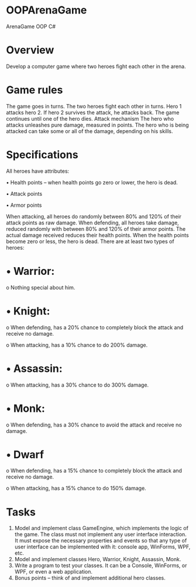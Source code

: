 # OOPArenaGame
ArenaGame OOP C#


# Overview
Develop a computer game where two heroes fight each other in the arena.

# Game rules
The game goes in turns.  The two heroes fight each other in turns.  Hero 1 attacks hero 2.  If hero 2 survives the attack, he attacks back.  The game continues until one of the hero dies.
Attack mechanism
The hero who attacks unleashes pure damage, measured in points.  The hero who is being attacked can take some or all of the damage, depending on his skills.

# Specifications
All heroes have attributes:

•	Health points – when health points go zero or lower, the hero is dead.

•	Attack points

•	Armor points

When attacking, all heroes do randomly between 80% and 120% of their attack points as raw damage. 
When defending, all heroes take damage, reduced randomly with between 80% and 120% of their armor points.  The actual damage received reduces their health points.  When the health points become zero or less, the hero is dead.
There are at least two types of heroes:

# •	Warrior: 
o Nothing special about him.

# •	Knight:

o	When defending, has a 20% chance to completely block the attack and receive no damage.

o	When attacking, has a 10% chance to do 200% damage.

# •	Assassin:

o	When attacking, has a 30% chance to do 300% damage.

# •	Monk:

o	When defending, has a 30% chance to avoid the attack and receive no damage.

# • Dwarf

o When defending, has a 15% chance to completely block the attack and receive no damage.

o When attacking, has a 15% chance to do 150% damage.

# Tasks
1)	Model and implement class GameEngine, which implements the logic of the game.  The class must not implement any user interface interaction.  It must expose the necessary properties and events so that any type of user interface can be implemented with it: console app, WinForms, WPF, etc.
2)	Model and implement classes Hero, Warrior, Knight, Assassin, Monk.
3)	Write a program to test your classes.  It can be a Console, WinForms, or WPF, or even a web application.
4)	Bonus points – think of and implement additional hero classes.


